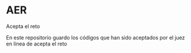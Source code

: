# AER
Acepta el reto


En este repositorio guardo los códigos que han sido aceptados por el juez en línea de acepta el reto
